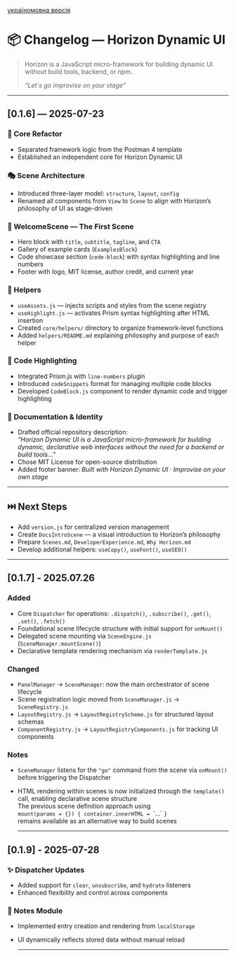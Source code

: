 [україномовна версія](CHANGELOG.md)

# 📦 Changelog — Horizon Dynamic UI

> Horizon is a JavaScript micro-framework for building dynamic UI without build tools, backend, or npm.  
> 
> *“Let`s go improvise on your stage”*

---

## [0.1.6] — 2025-07-23

### 🔧 Core Refactor
- Separated framework logic from the Postman 4 template
- Established an independent core for Horizon Dynamic UI

### 🎭 Scene Architecture
- Introduced three-layer model: `structure`, `layout`, `config`
- Renamed all components from `View` to `Scene` to align with Horizon’s philosophy of UI as stage-driven

### 🧩 WelcomeScene — The First Scene
- Hero block with `title`, `subtitle`, `tagline`, and `CTA`
- Gallery of example cards (`ExamplesBlock`)
- Code showcase section (`code-block`) with syntax highlighting and line numbers
- Footer with logo, MIT license, author credit, and current year

### 📁 Helpers
- `useAssets.js` — injects scripts and styles from the scene registry
- `useHighlight.js` — activates Prism syntax highlighting after HTML insertion
- Created `core/helpers/` directory to organize framework-level functions
- Added `helpers/README.md` explaining philosophy and purpose of each helper

### 🎨 Code Highlighting
- Integrated Prism.js with `line-numbers` plugin
- Introduced `codeSnippets` format for managing multiple code blocks
- Developed `CodeBlock.js` component to render dynamic code and trigger highlighting

### 📘 Documentation & Identity
- Drafted official repository description:  
  *"Horizon Dynamic UI is a JavaScript micro-framework for building dynamic, declarative web interfaces without the need for a backend or build tools..."*
- Chose MIT License for open-source distribution
- Added footer banner: *Built with Horizon Dynamic UI · Improvise on your own stage*

---

## ⏭️ Next Steps

- Add `version.js` for centralized version management
- Create `DocsIntroScene` — a visual introduction to Horizon’s philosophy
- Prepare `Scenes.md`, `DeveloperExperience.md`, `Why Horizon.md`
- Develop additional helpers: `useCopy()`, `useFont()`, `useSEO()`

---

## [0.1.7] - 2025.07.26

### Added
- Core `Dispatcher` for operations: `.dispatch()`, `.subscribe()`, `.get()`, `.set()`, `.fetch()`
- Foundational scene lifecycle structure with initial support for `onMount()`
- Delegated scene mounting via `SceneEngine.js` (`SceneManager.mountScene()`)
- Declarative template rendering mechanism via `renderTemplate.js`

### Changed
- `PanelManager` → `SceneManager`: now the main orchestrator of scene lifecycle
- Scene registration logic moved from `SceneManager.js` → `SceneRegistry.js`
- `LayoutRegistry.js` → `LayoutRegistryScheme.js` for structured layout schemas
- `ComponentRegistry.js` → `LayoutRegistryComponents.js` for tracking UI components

### Notes
- `SceneManager` listens for the `"go"` command from the scene via `onMount()` before triggering the Dispatcher
- HTML rendering within scenes is now initialized through the `template()` call, enabling declarative scene structure  
  The previous scene definition approach using  
  `mount(params = {}) { container.innerHTML = `\`...\` `}`  
  remains available as an alternative way to build scenes

  ---

## [0.1.9] - 2025-07-28

### ✨ Dispatcher Updates
- Added support for `clear`, `unsubscribe`, and `hydrate` listeners
- Enhanced flexibility and control across components

### 📝 Notes Module
- Implemented entry creation and rendering from `localStorage`
- UI dynamically reflects stored data without manual reload

  ---